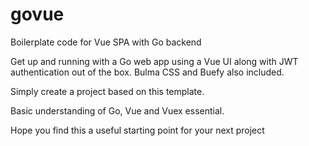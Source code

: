 # govue
Boilerplate code for Vue SPA with Go backend

Get up and running with a Go web app using a Vue UI along with JWT authentication out of the box.
Bulma CSS and Buefy also included.

Simply create a project based on this template.

Basic understanding of Go, Vue and Vuex essential.

Hope you find this a useful starting point for your next project




